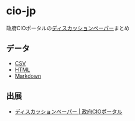 # cio-jp

政府CIOポータルの[ディスカッションペーパー](https://cio.go.jp/dp)まとめ

## データ

- [CSV](https://code4fukui.github.io/cio-jp/discussionpaper.csv)
- [HTML](https://code4fukui.github.io/cio-jp/discussionpaper.html)
- [Markdown](discussionpaper.md)

## 出展

- [ディスカッションペーパー | 政府CIOポータル](https://cio.go.jp/dp)
